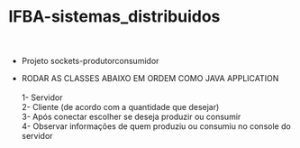 # IFBA-sistemas_distribuidos <br><br>

- Projeto sockets-produtorconsumidor

- RODAR AS CLASSES ABAIXO EM ORDEM COMO JAVA APPLICATION <br><br>
1- Servidor <br>
2- Cliente (de acordo com a quantidade que desejar) <br>
3- Após conectar escolher se deseja produzir ou consumir <br>
4- Observar informações de quem produziu ou consumiu no console do servidor <br>